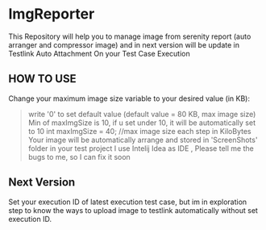 # ImgReporter
This Repository will help you to manage image from serenity report (auto arranger and compressor image) and in next version will be update in Testlink Auto Attachment On your Test Case Execution

## HOW TO USE
Change your maximum image size variable to your desired value (in KB):
>write '0' to set default value (default value = 80 KB, max image size) 
Min of maxImgSize is 10, if u set under 10, it will be automatically set to 10
int maxImgSize = 40; //max image size each step in KiloBytes
Your image will be automatically arrange and stored in 'ScreenShots' folder in your test project
I use Intelij Idea as IDE , Please tell me the bugs to me, so I can fix it soon


## Next Version
Set your execution ID of latest execution test case, but im in exploration step to know the ways to upload image to testlink automatically without set execution ID.
